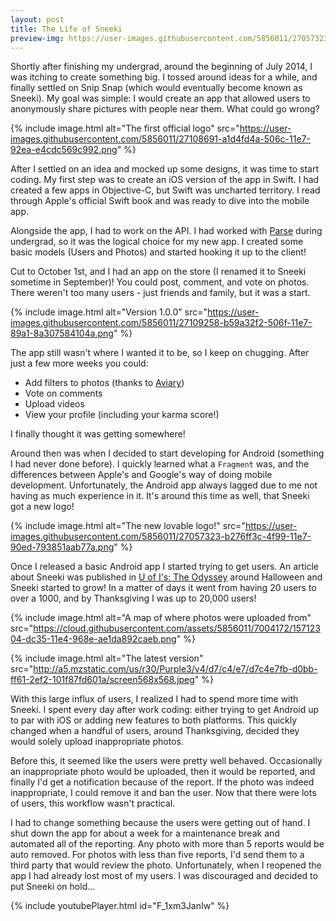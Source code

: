 ```yaml
---
layout: post
title: The Life of Sneeki
preview-img: https://user-images.githubusercontent.com/5856011/27057323-b276ff3c-4f99-11e7-90ed-793851aab77a.png
---
```


Shortly after finishing my undergrad, around the beginning of July 2014, I was itching to create something big. I tossed around ideas for a while, and finally settled on Snip Snap (which would eventually become known as Sneeki). My goal was simple: I would create an app that allowed users to anonymously share pictures with people near them. What could go wrong?

{% include image.html alt="The first official logo"
    src="https://user-images.githubusercontent.com/5856011/27108691-a1d4fd4a-506c-11e7-92ea-e4cdc569c992.png" %}

After I settled on an idea and mocked up some designs, it was time to start coding. My first step was to create an iOS version of the app in Swift. I had created a few apps in Objective-C, but Swift was uncharted territory. I read through Apple's official Swift book and was ready to dive into the mobile app.

Alongside the app, I had to work on the API. I had worked with [Parse](http://parseplatform.org/) during undergrad, so it was the logical choice for my new app. I created some basic models (Users and Photos) and started hooking it up to the client!

Cut to October 1st, and I had an app on the store (I renamed it to Sneeki sometime in September)! You could post, comment, and vote on photos. There weren't too many users - just friends and family, but it was a start.

{% include image.html alt="Version 1.0.0"
    src="https://user-images.githubusercontent.com/5856011/27109258-b59a32f2-506f-11e7-89a1-8a307584104a.png" %}

The app still wasn't where I wanted it to be, so I keep on chugging. After just a few more weeks you could:

- Add filters to photos (thanks to [Aviary](https://developers.aviary.com/))
- Vote on comments
- Upload videos
- View your profile (including your karma score!)

I finally thought it was getting somewhere!

Around then was when I decided to start developing for Android (something I had never done before). I quickly learned what a `Fragment` was, and the differences between Apple's and Google's way of doing mobile development. Unfortunately, the Android app always lagged due to me not having as much experience in it. It's around this time as well, that Sneeki got a new logo!

{% include image.html alt="The new lovable logo!"
    src="https://user-images.githubusercontent.com/5856011/27057323-b276ff3c-4f99-11e7-90ed-793851aab77a.png" %}

Once I released a basic Android app I started trying to get users. An article about Sneeki was published in [U of I's: The Odyssey](https://www.theodysseyonline.com/@university-of-illinois-urbana-champaign) around Halloween and Sneeki started to grow! In a matter of days it went from having 20 users to over a 1000, and by Thanksgiving I was up to 20,000 users!

{% include image.html alt="A map of where photos were uploaded from"
    src="https://cloud.githubusercontent.com/assets/5856011/7004172/15712304-dc35-11e4-968e-ae1da892caeb.png" %}

{% include image.html alt="The latest version"
    src="http://a5.mzstatic.com/us/r30/Purple3/v4/d7/c4/e7/d7c4e7fb-d0bb-ff61-2ef2-101f87fd601a/screen568x568.jpeg" %}

With this large influx of users, I realized I had to spend more time with Sneeki. I spent every day after work coding: either trying to get Android up to par with iOS or adding new features to both platforms. This quickly changed when a handful of users, around Thanksgiving, decided they would solely upload inappropriate photos.

Before this, it seemed like the users were pretty well behaved. Occasionally an inappropriate photo would be uploaded, then it would be reported, and finally I'd get a notification because of the report. If the photo was indeed inappropriate, I could remove it and ban the user. Now that there were lots of users, this workflow wasn't practical.

I had to change something because the users were getting out of hand. I shut down the app for about a week for a maintenance break and automated all of the reporting. Any photo with more than 5 reports would be auto removed. For photos with less than five reports, I'd send them to a third party that would review the photo. Unfortunately, when I reopened the app I had already lost most of my users. I was discouraged and decided to put Sneeki on hold...

{% include youtubePlayer.html id="F_1xm3JanIw" %}
